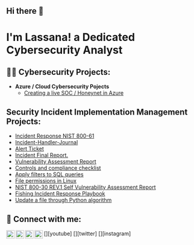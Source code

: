 ## Hi there 👋

<h1>I'm Lassana! a Dedicated Cybersecurity Analyst</h1>

<h2>👨‍💻 Cybersecurity Projects:</h2>

- <b>Azure / Cloud Cybersecurity Pojects</b>
  - [Creating a live SOC / Honeynet in Azure](https://github.com/LassanaB/Azure-SOC)
    
<h2>Security Incident Implementation Management Projects:</h2>

- [Incident Response NIST 800-61]()
- [Incident-Handler-Journal]()
- [Alert Ticket](https://www.youtube.com/watch?v=uHy3oM7NnoU)
- [Incident Final Report.](https://www.youtube.com/watch?v=N-L9hklSlNk)
- [Vulnerability Assessment Report](https://www.youtube.com/watch?v=OfvdQeh79s0)
- [Controls and compliance checklist](https://www.youtube.com/watch?v=E2MwRWxDBkA)
- [Apply filters to SQL queries](https://www.youtube.com/watch?v=E2MwRWxDBkA)
- [File permissions in Linux](https://www.youtube.com/watch?v=E2MwRWxDBkA)
- [NIST 800-30 REV.1 Self Vulnerability Assessment Report](https://www.youtube.com/watch?v=E2MwRWxDBkA)
- [Fishing Incident Response Playbook](https://www.youtube.com/watch?v=E2MwRWxDBkA)
- [Update a file through Python algorithm](https://www.youtube.com/watch?v=E2MwRWxDBkA)
  




<h2> 🤳 Connect with me:</h2>

[<img align="left" alt="JoshMadakor | YouTube" width="22px" src="https://cdn.jsdelivr.net/npm/simple-icons@v3/icons/youtube.svg" />][youtube]
[<img align="left" alt="JoshMadakor | Twitter" width="22px" src="https://cdn.jsdelivr.net/npm/simple-icons@v3/icons/twitter.svg" />][twitter]
[<img align="left" alt="JoshMadakor | LinkedIn" width="22px" src="https://cdn.jsdelivr.net/npm/simple-icons@v3/icons/linkedin.svg" />][linkedin]
[<img align="left" alt="JoshMadakor | Instagram" width="22px" src="https://cdn.jsdelivr.net/npm/simple-icons@v3/icons/instagram.svg" />][instagram]


[linkedin]: https://linkedin.com/in/lassana-bakayoko

